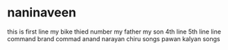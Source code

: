 # naninaveen
this is first line
my bike
thied number
my father
my son
4th line 
5th line
line command 
brand commad
anand
narayan
chiru songs
pawan kalyan songs


